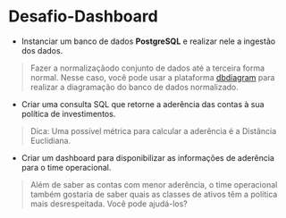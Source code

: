 # Desafio-Dashboard

- Instanciar um banco de dados __PostgreSQL__ e realizar nele a ingestão dos dados.

 >   Fazer a normalizaçãodo conjunto de dados até a terceira forma normal. Nesse caso, você pode usar a plataforma [dbdiagram](https://dbdiagram.io) para realizar a diagramação do banco de dados normalizado.

-  Criar uma consulta SQL que retorne a aderência das contas à sua política de investimentos.

 >   Dica: Uma possível métrica para calcular a aderência é a Distância Euclidiana.

- Criar um dashboard para disponibilizar as informações de aderência para o time operacional.

> Além de saber as contas com menor aderência, o time operacional também gostaria de saber quais as classes de ativos têm a política mais desrespeitada. Você pode ajudá-los?
